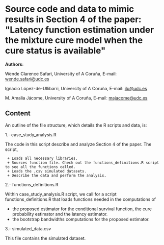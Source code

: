 # Source code and data to mimic results in Section 4 of the paper: "Latency function estimation under the mixture cure model when the cure status is available"


**Authors:**

Wende Clarence Safari, University of A Coruña, E-mail: wende.safari@udc.es

Ignacio López-de-Ullibarri, University of A Coruña, E-mail: ilu@udc.es

M. Amalia Jácome, University of A Coruña, E-mail: majacome@udc.es


## Content 

An outline of the file structure, which details the R scripts and data, is:

1.- case_study_analysis.R

The code in this script describe and analyze Section 4 of the paper. The script, 
    
     + Loads all necessary libraries.
     + Sources function file. Check out the functions_definitions.R script to see all the functions called. 
     + Loads the .csv simulated datasets.
     + Describe the data and perform the analysis.
    	     

2.- functions_definitions.R

Within case_study_analysis.R script, we call for a script functions_definitions.R that loads functions needed in the computations of 

  + the proposed estimator for the conditional survival function, the cure probability estimator and the latency estimator.
  +  the bootstrap bandwidths computations for the proposed estimator.
   
  
3.- simulated_data.csv 

This file contains the simulated dataset.
